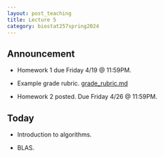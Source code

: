 ```yaml
---
layout: post_teaching
title: Lecture 5
category: biostat257spring2024
---
```


## Announcement

* Homework 1 due Friday 4/19 @ 11:59PM.

* Example grade rubric. [grade_rubric.md](https://raw.githubusercontent.com/ucla-biostat-257/2024spring/master/hw/hw1/grade_rubric.md)

* Homework 2 posted. Due Friday 4/26 @ 11:59PM.

## Today

* Introduction to algorithms.

* BLAS.
